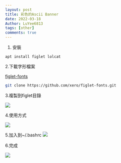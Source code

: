 ```yaml
---
layout: post
title: 彩色的Ascii Banner
date: 2022-03-18
Author: LuYee6813
tags: [other]
comments: true
---
```



1. 安裝
```linux
apt install figlet lolcat
```

2.下載字形檔案 

[figlet-fonts](https://github.com/xero/figlet-fonts)

```bash   
git clone https://github.com/xero/figlet-fonts.git
```

3.複製到figlet目錄

![](https://i.imgur.com/TCfBBzR.png)

4.使用方式

![](https://i.imgur.com/2IRXRc3.png)

5.加入到~/.bashrc
![](https://i.imgur.com/P4FZgbF.png)

6.完成


![](https://i.imgur.com/YM27FuL.png)